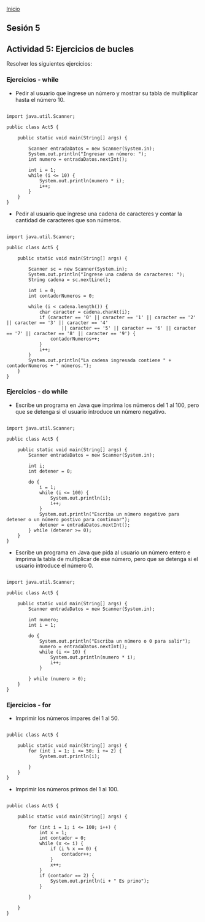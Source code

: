 <!-- No borrar o modificar -->
[Inicio](./index.md)

## Sesión 5 


<!-- Su documentación aquí -->

## Actividad 5: Ejercicios de bucles
Resolver los siguientes ejercicios:

### Ejercicios - while
- Pedir al usuario que ingrese un número y mostrar su tabla de multiplicar hasta el número 10.
```

import java.util.Scanner;

public class Act5 {

    public static void main(String[] args) {

        Scanner entradaDatos = new Scanner(System.in);
        System.out.println("Ingresar un número: ");
        int numero = entradaDatos.nextInt();

        int i = 1;
        while (i <= 10) {
            System.out.println(numero * i);
            i++;
        }
    }
}
```

- Pedir al usuario que ingrese una cadena de caracteres y contar la cantidad de caracteres que son números.
```

import java.util.Scanner;

public class Act5 {

    public static void main(String[] args) {

        Scanner sc = new Scanner(System.in);
        System.out.println("Ingrese una cadena de caracteres: ");
        String cadena = sc.nextLine();

        int i = 0;
        int contadorNumeros = 0;

        while (i < cadena.length()) {
            char caracter = cadena.charAt(i);
            if (caracter == '0' || caracter == '1' || caracter == '2' || caracter == '3' || caracter == '4'
                    || caracter == '5' || caracter == '6' || caracter == '7' || caracter == '8' || caracter == '9') {
                contadorNumeros++;
            }
            i++;
        }
        System.out.println("La cadena ingresada contiene " + contadorNumeros + " números.");
    }
}
```

### Ejercicios - do while
- Escribe un programa en Java que imprima los números del 1 al 100, pero que se detenga si el usuario introduce un número negativo.
```

import java.util.Scanner;

public class Act5 {

    public static void main(String[] args) {
        Scanner entradaDatos = new Scanner(System.in);

        int i;
        int detener = 0;

        do {
            i = 1;
            while (i <= 100) {
                System.out.println(i);
                i++;
            }
            System.out.println("Escriba un número negativo para detener o un número postivo para continuar");
            detener = entradaDatos.nextInt();
        } while (detener >= 0);
    }
}
```

- Escribe un programa en Java que pida al usuario un número entero e imprima la tabla de multiplicar de ese número, pero que se detenga si el usuario introduce el número 0.
```

import java.util.Scanner;

public class Act5 {

    public static void main(String[] args) {
        Scanner entradaDatos = new Scanner(System.in);

        int numero;
        int i = 1;

        do {
            System.out.println("Escriba un número o 0 para salir");
            numero = entradaDatos.nextInt();
            while (i <= 10) {
                System.out.println(numero * i);
                i++;
            }

        } while (numero > 0);
    }
}
```

### Ejercicios - for
- Imprimir los números impares del 1 al 50.
```

public class Act5 {

    public static void main(String[] args) {
        for (int i = 1; i <= 50; i += 2) {
            System.out.println(i);

        }
    }
}
```

- Imprimir los números primos del 1 al 100.
```

public class Act5 {

    public static void main(String[] args) {

        for (int i = 1; i <= 100; i++) {
            int x = 1;
            int contador = 0;
            while (x <= i) {
                if (i % x == 0) {
                    contador++;
                }
                x++;
            }
            if (contador == 2) {
                System.out.println(i + " Es primo");
            }

        }

    }
}
```





